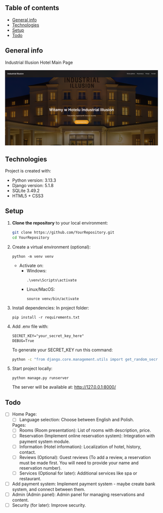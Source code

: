 ## Table of contents
* [General info](#general-info)
* [Technologies](#technologies)
* [Setup](#setup)
* [Todo](#todo)

## General info
Industrial Illusion Hotel Main Page
<br>
<br>
![alt text](https://github.com/Eiffo/Industrial_Illusion_Hotel/blob/main/Industrial_Illusion/static/img/main_page.png)
	
## Technologies
Project is created with:
* Python version: 3.13.3
* Django version: 5.1.8
* SQLite 3.49.2
* HTML5 + CSS3

	
## Setup
1. **Clone the repository** to your local environment:
   ```bash
   git clone https://github.com/YourRepository.git
   cd YourRepository
   ```
2. Create a virtual environment (optional):
   ```
   python -m venv venv
   ```
   * Activate on:
     - Windows:
	     ```
	     .\venv\Scripts\activate
	     ```
     - Linux/MacOS:
	     ```
	     source venv/bin/activate
	     ```
3. Install dependencies:
   In project folder:
   ```
   pip install -r requirements.txt
   ```
4. Add .env file with:
   ```
   SECRET_KEY="your_secret_key_here"
   DEBUG=True
   ```
   To generate your SECRET_KEY run this command:
   ```bash
   python -c "from django.core.management.utils import get_random_secret_key; print(get_random_secret_key())"
   ```
4. Start project locally:
   ```
   python manage.py runserver
   ```
   The server will be available at: http://127.0.0.1:8000/


## Todo
- [ ] Home Page:
    - [ ] Language selection: 
        Choose between English and Polish.

    Pages:
    - [ ] Rooms (Room presentation): 
        List of rooms with description, price.
    - [ ] Reservation (Implement online reservation system): 
        Integration with payment system module.
    - [ ] Information (Hotel information): 
        Localization of hotel, history, contact.
    - [ ] Reviews (Optional): 
        Guest reviews (To add a review, a reservation must be made first. You will need to provide your name and reservation number).
    - [ ] Services (Optional for later): 
        Additional services like spa or restaurant.

- [ ] Add payment system: 
    Implement payment system - maybe create bank system, and connect between them.
- [ ] Admin (Admin panel): 
    Admin panel for managing reservations and content.
- [ ] Security (for later): 
    Improve security.
